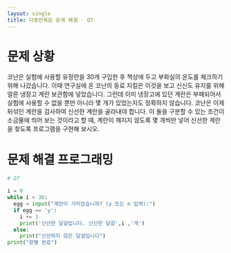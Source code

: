 ```yaml
---
layout: single
title: 다중반복문 문제 해결 - Q7
---
```


# 문제 상황
코난은 실험에 사용할 유정란을 30개 구입한 후 책상에 두고 부화실의 온도를 체크하기 위해 나갔습니다. 이때 연구실에 온 코난의 동료 지킬은 이것을 보고 신신도 유지를 위해 얼른 냉장고 계란 보관함에 넣었습니다. 그런데 이미 냉장고에 있던 계란은 부패되어서 실험에
사용할 수 없을 뿐만 아니라 몇 개가 있었는지도 정확하지 않습니다. 코난은 이제 뒤섞인 계란을 검사하여 신선한 계란을 골라내야 합니다. 이 둘을 구분할 수 있는 조건이 소금물에 띄어 보는 것이라고
할 때, 계란이 깨지지 않도록 몇 개씩만 넣어 신선한 계란을 찾도록 프로그램을 구현해 보시오.
# 문제 해결 프로그래밍
~~~python
# Q7

i = 0
while i < 30:
  egg = input("계란이 가라앉습니까? (y 또는 n 입력):")
  if egg == 'y':
    i += 1
    print('신선한 달걀입니다. 신선한 달갈',i ,'개')
  else:
    print("신선하지 않은 달걀입니다")
print("판별 완료")
~~~
